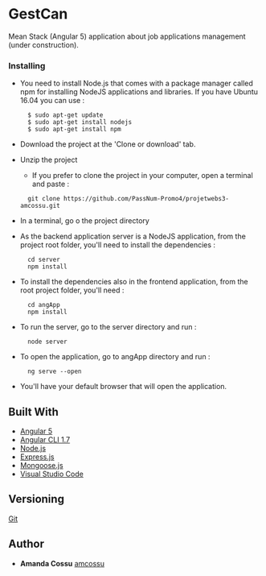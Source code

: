 # GestCan

Mean Stack (Angular 5) application about job applications management (under construction).

### Installing

- You need to install Node.js that comes with a package manager called npm for installing NodeJS applications and libraries. If you have Ubuntu 16.04 you can use :

  ```
    $ sudo apt-get update
    $ sudo apt-get install nodejs
    $ sudo apt-get install npm

  ```

- Download the project at the 'Clone or download' tab.

- Unzip the project

  - If you prefer to clone the project in your computer, open a terminal and paste :
  
  ```
    git clone https://github.com/PassNum-Promo4/projetwebs3-amcossu.git
  ```
  
- In a terminal, go o the project directory

- As the backend application server is a NodeJS application, from the project root folder, you'll need to install the dependencies :

  ```
    cd server
    npm install
  ```

- To install the dependencies also in the frontend application, from the root project folder, you'll need :

  ```
    cd angApp
    npm install
  ```
- To run the server, go to the server directory and run :

  ```
    node server
  ```

- To open the application, go to angApp directory and run :

  ```
    ng serve --open
  ```
- You'll have your default browser that will open the application.

## Built With

* [Angular 5](https://angular.io/) 
* [Angular CLI 1.7](https://www.npmjs.com/package/@angular/cli) 
* [Node.js](https://nodejs.org/en/) 
* [Express.js](http://expressjs.com/fr/) 
* [Mongoose.js](http://mongoosejs.com/) 
* [Visual Studio Code](https://code.visualstudio.com/) 


## Versioning

[Git](http://github.com/)


## Author

* **Amanda Cossu** [amcossu](https://github.com/amcossu)
